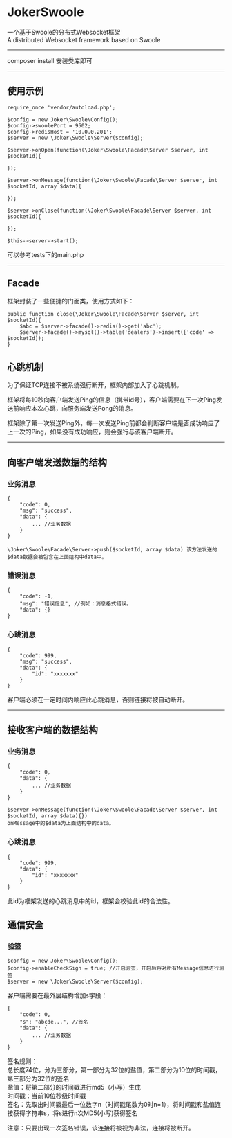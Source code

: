 # JokerSwoole
一个基于Swoole的分布式Websocket框架  
A distributed Websocket framework based on Swoole

---

composer install 安装类库即可

---

## 使用示例

```
require_once 'vendor/autoload.php';

$config = new Joker\Swoole\Config();
$config->swoolePort = 9502;
$config->redisHost = '10.0.0.201';
$server = new \Joker\Swoole\Server($config);

$server->onOpen(function(\Joker\Swoole\Facade\Server $server, int $socketId){

});

$server->onMessage(function(\Joker\Swoole\Facade\Server $server, int $socketId, array $data){

});

$server->onClose(function(\Joker\Swoole\Facade\Server $server, int $socketId){

});

$this->server->start();

```

可以参考tests下的main.php

---

## Facade

框架封装了一些便捷的门面类，使用方式如下：
``` 
public function close(\Joker\Swoole\Facade\Server $server, int $socketId){
    $abc = $server->facade()->redis()->get('abc');
    $server->facade()->mysql()->table('dealers')->insert(['code' => $socketId]);
}
```

## 心跳机制

为了保证TCP连接不被系统强行断开，框架内部加入了心跳机制。

框架将每10秒向客户端发送Ping的信息（携带id号），客户端需要在下一次Ping发送前响应本次心跳，向服务端发送Pong的消息。

框架除了第一次发送Ping外，每一次发送Ping前都会判断客户端是否成功响应了上一次的Ping，如果没有成功响应，则会强行与该客户端断开。

---

## 向客户端发送数据的结构

### 业务消息
``` 
{
    "code": 0,
    "msg": "success",
    "data": {
        ... //业务数据
    }
}

\Joker\Swoole\Facade\Server->push($socketId, array $data) 该方法发送的$data数据会被包含在上面结构中data中。
``` 

### 错误消息
``` 
{
    "code": -1,
    "msg": "错误信息", //例如：消息格式错误。
    "data": {}
}
``` 

### 心跳消息
``` 
{
    "code": 999,
    "msg": "success",
    "data": {
        "id": "xxxxxxx"
    }
}
``` 
客户端必须在一定时间内响应此心跳消息，否则链接将被自动断开。

---

## 接收客户端的数据结构

### 业务消息
``` 
{
    "code": 0,
    "data": {
        ... //业务数据
    }
}

$server->onMessage(function(\Joker\Swoole\Facade\Server $server, int $socketId, array $data){})
onMessage中的$data为上面结构中的data。
``` 

### 心跳消息
``` 
{
    "code": 999,
    "data": {
        "id": "xxxxxxx"
    }
}
```
此id为框架发送的心跳消息中的id，框架会校验此id的合法性。


## 通信安全

### 验签

```
$config = new Joker\Swoole\Config();
$config->enableCheckSign = true; //开启验签，开启后将对所有Message信息进行验签
$server = new \Joker\Swoole\Server($config);
```

客户端需要在最外层结构增加s字段：
```
{
    "code": 0,
    "s": "abcde...", //签名
    "data": {
        ... //业务数据
    }
}
```

签名规则：  
总长度74位，分为三部分，第一部分为32位的盐值，第二部分为10位的时间戳，第三部分为32位的签名  
盐值：将第二部分的时间戳进行md5（小写）生成  
时间戳：当前10位秒级时间戳  
签名：先取出时间戳最后一位数字n（时间戳尾数为0时n=1），将时间戳和盐值连接获得字符串s，将s进行n次MD5(小写)获得签名  

注意：只要出现一次签名错误，该连接将被视为非法，连接将被断开。